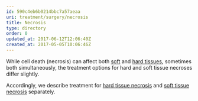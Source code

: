 ```yaml
---
id: 590c4eb6b0214bbc7a57aeaa
uri: treatment/surgery/necrosis
title: Necrosis
type: directory
order: 0
updated_at: 2017-06-12T12:06:40Z
created_at: 2017-05-05T10:06:46Z
---
```


<p>While cell death (necrosis) can affect both <a href="/diagnosis/a-z/necrosis/soft">soft</a>    and <a href="/diagnosis/a-z/necrosis/hard">hard tissues</a>,
    sometimes both simultaneously, the treatment options for
    hard and soft tissue necroses differ slightly.</p>
<p>Accordingly, we describe treatment for <a href="/treatment/surgery/necrosis/hard-tissue">hard tissue necrosis</a>    and <a href="/treatment/surgery/necrosis/soft-tissue">soft tissue necrosis</a>    separately.</p>
